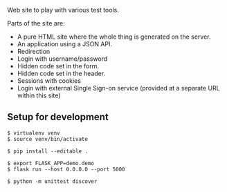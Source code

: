 
Web site to play with various test tools.

Parts of the site are:

* A pure HTML site where the whole thing is generated on the server.
* An application using a JSON API.
* Redirection
* Login with username/password
* Hidden code set in the form.
* Hidden code set in the header.
* Sessions with cookies
* Login with external Single Sign-on service (provided at a separate URL within this site)




Setup for development
----------------------
```
$ virtualenv venv
$ source venv/bin/activate

$ pip install --editable .

$ export FLASK_APP=demo.demo
$ flask run --host 0.0.0.0 --port 5000

$ python -m unittest discover
```

